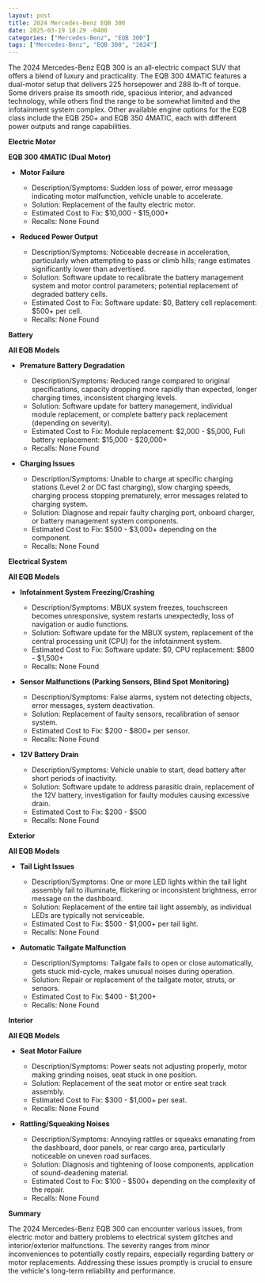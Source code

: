 ```yaml
---
layout: post
title: 2024 Mercedes-Benz EQB 300
date: 2025-03-19 10:29 -0400
categories: ["Mercedes-Benz", "EQB 300"]
tags: ["Mercedes-Benz", "EQB 300", "2024"]
---
```

The 2024 Mercedes-Benz EQB 300 is an all-electric compact SUV that offers a blend of luxury and practicality. The EQB 300 4MATIC features a dual-motor setup that delivers 225 horsepower and 288 lb-ft of torque. Some drivers praise its smooth ride, spacious interior, and advanced technology, while others find the range to be somewhat limited and the infotainment system complex. Other available engine options for the EQB class include the EQB 250+ and EQB 350 4MATIC, each with different power outputs and range capabilities.

**Electric Motor**

**EQB 300 4MATIC (Dual Motor)**

*   **Motor Failure**
    *   Description/Symptoms: Sudden loss of power, error message indicating motor malfunction, vehicle unable to accelerate.
    *   Solution: Replacement of the faulty electric motor.
    *   Estimated Cost to Fix: $10,000 - $15,000+
    * Recalls: None Found

*   **Reduced Power Output**
    *   Description/Symptoms: Noticeable decrease in acceleration, particularly when attempting to pass or climb hills; range estimates significantly lower than advertised.
    *   Solution: Software update to recalibrate the battery management system and motor control parameters; potential replacement of degraded battery cells.
    *   Estimated Cost to Fix: Software update: $0, Battery cell replacement: $500+ per cell.
    *   Recalls: None Found

**Battery**

**All EQB Models**

*   **Premature Battery Degradation**
    *   Description/Symptoms: Reduced range compared to original specifications, capacity dropping more rapidly than expected, longer charging times, inconsistent charging levels.
    *   Solution: Software update for battery management, individual module replacement, or complete battery pack replacement (depending on severity).
    *   Estimated Cost to Fix: Module replacement: $2,000 - $5,000, Full battery replacement: $15,000 - $20,000+
    * Recalls: None Found

*   **Charging Issues**
    *   Description/Symptoms: Unable to charge at specific charging stations (Level 2 or DC fast charging), slow charging speeds, charging process stopping prematurely, error messages related to charging system.
    *   Solution: Diagnose and repair faulty charging port, onboard charger, or battery management system components.
    *   Estimated Cost to Fix: $500 - $3,000+ depending on the component.
    * Recalls: None Found

**Electrical System**

**All EQB Models**

*   **Infotainment System Freezing/Crashing**
    *   Description/Symptoms: MBUX system freezes, touchscreen becomes unresponsive, system restarts unexpectedly, loss of navigation or audio functions.
    *   Solution: Software update for the MBUX system, replacement of the central processing unit (CPU) for the infotainment system.
    *   Estimated Cost to Fix: Software update: $0, CPU replacement: $800 - $1,500+
    * Recalls: None Found

*   **Sensor Malfunctions (Parking Sensors, Blind Spot Monitoring)**
    *   Description/Symptoms: False alarms, system not detecting objects, error messages, system deactivation.
    *   Solution: Replacement of faulty sensors, recalibration of sensor system.
    *   Estimated Cost to Fix: $200 - $800+ per sensor.
    * Recalls: None Found

*   **12V Battery Drain**
    *   Description/Symptoms: Vehicle unable to start, dead battery after short periods of inactivity.
    *   Solution: Software update to address parasitic drain, replacement of the 12V battery, investigation for faulty modules causing excessive drain.
    *   Estimated Cost to Fix: $200 - $500
    *   Recalls: None Found

**Exterior**

**All EQB Models**

*   **Tail Light Issues**
    *   Description/Symptoms: One or more LED lights within the tail light assembly fail to illuminate, flickering or inconsistent brightness, error message on the dashboard.
    *   Solution: Replacement of the entire tail light assembly, as individual LEDs are typically not serviceable.
    *   Estimated Cost to Fix: $500 - $1,000+ per tail light.
    * Recalls: None Found

*   **Automatic Tailgate Malfunction**
    *   Description/Symptoms: Tailgate fails to open or close automatically, gets stuck mid-cycle, makes unusual noises during operation.
    *   Solution: Repair or replacement of the tailgate motor, struts, or sensors.
    *   Estimated Cost to Fix: $400 - $1,200+
    * Recalls: None Found

**Interior**

**All EQB Models**

*   **Seat Motor Failure**
    *   Description/Symptoms: Power seats not adjusting properly, motor making grinding noises, seat stuck in one position.
    *   Solution: Replacement of the seat motor or entire seat track assembly.
    *   Estimated Cost to Fix: $300 - $1,000+ per seat.
    * Recalls: None Found

*   **Rattling/Squeaking Noises**
    *   Description/Symptoms: Annoying rattles or squeaks emanating from the dashboard, door panels, or rear cargo area, particularly noticeable on uneven road surfaces.
    *   Solution: Diagnosis and tightening of loose components, application of sound-deadening material.
    *   Estimated Cost to Fix: $100 - $500+ depending on the complexity of the repair.
    *   Recalls: None Found

**Summary**

The 2024 Mercedes-Benz EQB 300 can encounter various issues, from electric motor and battery problems to electrical system glitches and interior/exterior malfunctions. The severity ranges from minor inconveniences to potentially costly repairs, especially regarding battery or motor replacements. Addressing these issues promptly is crucial to ensure the vehicle's long-term reliability and performance.

